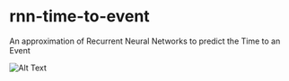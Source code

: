 # rnn-time-to-event
An approximation of Recurrent Neural Networks to predict the Time to an Event


![Alt Text](https://github.com/Manelmc/rnn-time-to-event/blob/master/Images/train_engine_sample.gif)
